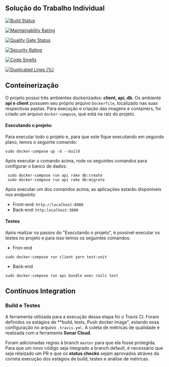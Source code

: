 ## Solução do Trabalho Individual

[![Build Status](https://travis-ci.com/byronkamal/Trabalho-Individual-2020-1.svg?branch=master)](https://travis-ci.com/byronkamal/Trabalho-Individual-2020-1)

[![Maintainability Rating](https://sonarcloud.io/api/project_badges/measure?project=byronkamal_Trabalho-Individual-2020-1&metric=sqale_rating)](https://sonarcloud.io/dashboard?id=byronkamal_Trabalho-Individual-2020-1)

[![Quality Gate Status](https://sonarcloud.io/api/project_badges/measure?project=byronkamal_Trabalho-Individual-2020-1&metric=alert_status)](https://sonarcloud.io/dashboard?id=byronkamal_Trabalho-Individual-2020-1)

[![Security Rating](https://sonarcloud.io/api/project_badges/measure?project=byronkamal_Trabalho-Individual-2020-1&metric=security_rating)](https://sonarcloud.io/dashboard?id=byronkamal_Trabalho-Individual-2020-1)

[![Code Smells](https://sonarcloud.io/api/project_badges/measure?project=byronkamal_Trabalho-Individual-2020-1&metric=code_smells)](https://sonarcloud.io/dashboard?id=byronkamal_Trabalho-Individual-2020-1)

[![Duplicated Lines (%)](https://sonarcloud.io/api/project_badges/measure?project=byronkamal_Trabalho-Individual-2020-1&metric=duplicated_lines_density)](https://sonarcloud.io/dashboard?id=byronkamal_Trabalho-Individual-2020-1)


## Conteinerização

O projeto possui três ambientes dockerizados: **client, api, db**. Os ambiente **api e client** possuem seu próprio arquivo `Dockerfile`, localizado nas suas respectivas
pastas. Para execução e criação das imagens e containers, foi criado um arquivo `docker-compose`, que está na raiz do projeto.

#### Executando o projeto: 
Para executar todo o projeto e, para que este fique executando em segundo plano,
temos o seguinte comando:
```
sudo docker-compose up -d --build
```
Após executar o comando acima, rode os seguintes comandos para configurar o banco de dados:
```
 sudo docker-compose run api rake db:create
 sudo docker-compose run api rake db:migrate
```
Após executar um dos comandos acima, as aplicações estarão disponíveis nos endpoints:
- Front-end: `http://localhost:8080`
- Back-end: `http:localhost:3000`

#### Testes
Após realizar os passos do "Executando o projeto", é possível executar os testes no projeto 
e para isso temos os seguintes comandos:
- Fron-end
```
sudo docker-compose run client yarn test:unit
```
- Back-end
```
sudo docker-compose run api bundle exec rails test
```

## Continuos Integration
### Build e Testes
A ferramenta utilizada para a execução dessa etapa foi o Travis CI. Foram definidos 
os estágios de **build, tests, Push docker image", estando essa configuração no arquivo 
`.travis.yml`. A coleta de métricas de qualidade é realizada com a ferramenta **Sonar Cloud**.

Foram adicionadas regras à branch `master` para que ela fosse protegida. Para que um novo código
seja integrado a branch default, é necessário  que seja relaizado um PR e 
que os **status checks** sejam aprovados atráves da correta execução dos estágios de 
build, testes e análise de métricas.
